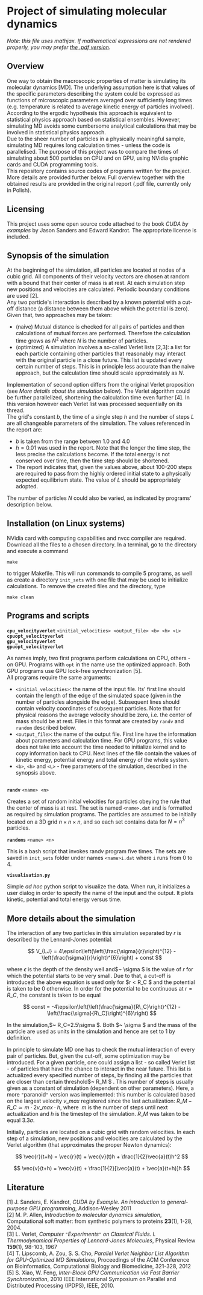 # Project of simulating molecular dynamics

*Note: this file uses mathjax. If mathematical expressions are not rendered properly, you may prefer [the .pdf version](readme.pdf).*

## Overview

One way to obtain the macroscopic properties of matter is simulating its molecular dynamics [MD]. The underlying assumption here is that values of the specific parameters describing the system could be expressed as functions of microscopic parameters averaged over sufficiently long times (e.g. temperature is related to average kinetic energy of particles involved). According to the ergodic hypothesis this approach is equivalent to statistical physics approach based on statistical ensembles. However, simulating MD avoids some cumbersome analytical calculations that may be involved in statistical physics approach.  
Due to the sheer number of particles in a physically meaningful sample, simulating MD requires long calculation times - unless the code is parallelised. The purpose of this project was to compare the times of simulating about 500 particles on CPU and on GPU, using NVidia graphic cards and CUDA programming tools.  
This repository contains source codes of programs written for the project. More details are provided further below. Full overview together with the obtained results are provided in the original report (.pdf file, currently only in Polish).

## Licensing

This project uses some open source code attached to the book *CUDA by examples* by Jason Sanders and Edward Kandrot. The appropriate license is included.

## Synopsis of the simulation

At the beginning of the simulation, all particles are located at nodes of a cubic grid. All components of their velocity vectors are chosen at random with a bound that their center of mass is at rest. At each simulation step new positions and velocities are calculated. Periodic boundary conditions are used [2].  
Any two particle's interaction is described by a known potential with a cut-off distance (a distance between them above which the potential is zero). Given that, two approaches may be taken:

* (naive) Mutual distance is checked for all pairs of particles and then calculations of mutual forces are performed. Therefore the calculation time grows as $N^2$ where $N$ is the number of particles.
* (optimized) A simulation involves a so-called Verlet lists [2,3]: a list for each particle containing other particles that reasonably may interact with the original particle in a close future. This list is updated every certain number of steps. This is in principle less accurate than the naive approach, but the calculation time should scale approximately as $N$.

Implementation of second option differs from the original Verlet proposition (see *More details about the simulation* below). The Verlet algorithm could be further parallelized, shortening the calculation time even further [4]. In this version however each Verlet list was processed sequentially on its thread.  
The grid's constant $b$, the time of a single step $h$ and the number of steps $L$ are all changeable parameters of the simulation. The values referenced in the report are:  

* $b$ is taken from the range between 1.0 and 4.0
* $h=0.01$ was used in the report. Note that the longer the time step, the less precise the calculations become. If the total energy is not conserved over time, then the time step should be shortened.
* The report indicates that, given the values above, about 100-200 steps are required to pass from the highly ordered initial state to a physically expected equilibrium state. The value of $L$ should be appropriately adopted.

The number of particles $N$ could also be varied, as indicated by programs' description below.

## Installation (on Linux systems)

NVidia card with computing capabilities and nvcc compiler are required. Download all the files to a chosen directory. In a terminal, go to the directory and execute a command  

`make`

to trigger Makefile. This will run commands to compile 5 programs, as well as create a directory `init_sets` with one file that may be used to initialize calculations. To remove the created files and the directory, type

`make clean`

## Programs and scripts

**`cpu_velocityverlet`** `<initial_velocities> <output_file> <b> <h> <L>`  
**`cpuopt_velocityverlet`**  
**`gpu_velocityverlet`**  
**`gpuopt_velocityverlet`**  
` `  
As names imply, two first programs perform calculations on CPU, others - on GPU. Programs with `opt` in the name use the optimized approach. Both GPU programs use GPU lock-free synchronization [5].  
All programs require the same arguments:

- `<initial_velocities>`: the name of the input file. Its' first line should contain the length of the edge of the simulated space (given in the number of particles alongside the edge). Subsequent lines should contain velocity coordinates of subsequent particles. Note that for physical reasons the average velocity should be zero, i.e. the center of mass should be at rest. Files in this format are created by `randv` and `random` described below.
- `<output_file>`: the name of the output file. First line have the information about parameters and calculation time. For GPU programs, this value does not take into account the time needed to initialize kernel and to copy information back to CPU. Next lines of the file contain the values of kinetic energy, potential energy and total energy of the whole system.
- `<b>`, `<h>` and `<L>` - free parameters of the simulation, described in the synopsis above.  

` `  
**`randv`** `<name> <n>`  
` `  
Creates a set of random initial velocities for particles obeying the rule that the center of mass is at rest. The set is named `<name>.dat` and is formatted as required by simulation programs. The particles are assumed to be initially located on a 3D grid $n \times n \times n$, and so each set contains data for $N=n^3$ particles.  
` `  
**`randoms`** `<name> <n>`  
` `  
This is a bash script that invokes randv program five times. The sets are saved in `init_sets` folder under names `<name>i.dat` where `i` runs from 0 to 4.  
` `  
**`visualisation.py`**  
` `  
Simple *ad hoc* python script to visualize the data. When run, it initializes a user dialog in order to specify the name of the input and the output. It plots kinetic, potential and total energy versus time.

## More details about the simulation

The interaction of any two particles in this simulation separated by $r$ is described by the Lennard-Jones potential:

$$
V_{LJ} = 4\epsilon\left(\left(\frac{\sigma}{r}\right)^{12} - \left(\frac{\sigma}{r}\right)^{6}\right) + const
$$

where$~ \epsilon$ is the depth of the density well and$~ \sigma $ is the value of $r$ for which the potential starts to be very small. Due to that, a cut-off is introduced: the above equation is used only for $r < R\_C $ and the potential is taken to be 0 otherwise. In order for the potential to be continuous at$~ r=R\_C$, the constant is taken to be equal

$$
const = -4\epsilon\left(\left(\frac{\sigma}{R\_C}\right)^{12} - \left(\frac{\sigma}{R\_C}\right)^{6}\right)
$$

In the simulation,$~ R\_C=2.5\sigma $. Both $~ \sigma $ and the mass of the particle are used as units in the simulation and hence are set to 1 by definition.

In principle to simulate MD one has to check the mutual interaction of every pair of particles. But, given the cut-off, some optimization may be introduced. For a given particle, one could assign a list - so called Verlet list - of particles that have the chance to interact in the near future. This list is actualized every specified number of steps, by finding all the particles that are closer than certain threshold$~ R\_M $ . This number of steps is usually given as a constant of simulation (dependent on other parameters). Here, a more `"`paranoid`"` version was implemented: this number is calculated based on the largest velocity$~ v\_{max}$ registered since the last actualization:$~ R\_M - R\_C \simeq m\cdot 2v\_{max} \cdot h$, where $~ m$ is the number of steps until next actualization and$~ h$ is the timestep of the simulation.$~ R\_M$ was taken to be equal$~ 3.3\sigma$.

Initially, particles are located on a cubic grid with random velocities. In each step of a simulation, new positions and velocities are calculated by the Verlet algorithm (that approximates the proper Newton dynamics):

$$
\vec{r}(t+h) = \vec{r}(t) + \vec{v}(t)h + \frac{1}{2}\vec{a}(t)h^2
$$

$$
\vec{v}(t+h) = \vec{v}(t) + \frac{1}{2}[\vec{a}(t) + \vec{a}(t+h)]h
$$

## Literature

[1] J. Sanders, E. Kandrot, *CUDA by Example. An introduction to general-purpose GPU programming*, Addison-Wesley 2011  
[2] M. P. Allen, *Introduction to molecular dynamics simulation*, Computational soft matter: from synthetic polymers to proteins **23**(1), 1-28, 2004.  
[3] L. Verlet, *Computer `"`Experiments`"` on Classical Fluids. I. Thermodynamical Properties of Lennard-Jones Molecules*, Physical Review **159**(1), 98-103, 1967  
[4] T. Lipscomb, A. Zou, S. S. Cho, *Parallel Verlet Neighbor List Algorithm for GPU-Optimized MD Simulations*, Proceedings of the ACM Conference on Bioinformatics, Computational Biology and Biomedicine, 321-328, 2012  
[5] S. Xiao, W. Feng, *Inter-Block GPU Communication via Fast Barrier Synchronization*, 2010 IEEE International Symposium on Parallel and Distributed Processing (IPDPS), IEEE, 2010.  
